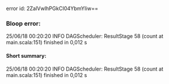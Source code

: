 error id: 2ZalVwlhPGkCI04YbmYIiw==
### Bloop error:

25/06/18 00:20:20 INFO DAGScheduler: ResultStage 58 (count at main.scala:151) finished in 0,012 s
#### Short summary: 

25/06/18 00:20:20 INFO DAGScheduler: ResultStage 58 (count at main.scala:151) finished in 0,012 s
